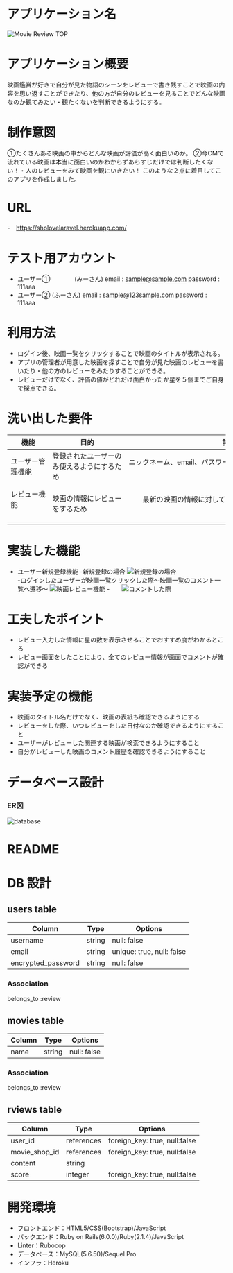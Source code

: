 # アプリケーション名
![Movie Review TOP](https://i.gyazo.com/58ab3546da2bf2c86df1ddff64313d42.png)

# アプリケーション概要
映画鑑賞が好きで自分が見た物語のシーンをレビューで書き残すことで映画の内容を思い返すことができたり、他の方が自分のレビューを見ることでどんな映画なのか観てみたい・観たくないを判断できるようにする。

# 制作意図　
①たくさんある映画の中からどんな映画が評価が高く面白いのか。
②今CMで流れている映画は本当に面白いのかわからずあらすじだけでは判断したくない！・人のレビューをみて映画を観にいきたい！
このような２点に着目してこのアプリを作成しました。

# URL
-　https://sholovelaravel.herokuapp.com/

# テスト用アカウント
- ユーザー①　　　　(みーさん) 
email : sample@sample.com
password : 111aaa  
- ユーザー②  (ふーさん)
email : sample@123sample.com
password : 111aaa

# 利用方法
- ログイン後、映画一覧をクリックすることで映画のタイトルが表示される。 
- アプリの管理者が用意した映画を探すことで自分が見た映画のレビューを書いたり・他の方のレビューをみたりすることができる。
- レビューだけでなく、評価の値がどれだけ面白かったか星を５個までご自身で採点できる。

# 洗い出した要件

|      機能      |               目的               |                       詳細                       |                   ストーリー                  |
| ------------- | -------------------------------- | ----------------------------------------------- | ------------------------------------------ |
| ユーザー管理機能 | 登録されたユーザーのみ使えるようにするため | ニックネーム、email、パスワードを登録させる 　　　　　　　　　　　　　　　　　　　　　　　　　　　　　| 新規登録をします 　　　　　　　　　　　　　　　　　　　　　　　　　　　　　　　　　　　　　　　　　　　　　　　　　　　　　　　　　　　　|
| レビュー機能 　　　　　| 　　　　　　　　　　映画の情報にレビューをするため 　　　　　　　　　　|　　最新の映画の情報に対してのレビューを残せるようにする 　　　　　　　　　　　　　　　| 　　　　映画情報の結果に対してレビューをするべきであるため　|

# 実装した機能
  - ユーザー新規登録機能
    -新規登録の場合
      ![新規登録の場合](https://i.gyazo.com/54ecbe072c562b9ae58756e286112d84.gif)
　　　　　　　　-ログインしたユーザーが映画一覧クリックした際〜映画一覧のコメント一覧へ遷移〜
      ![映画レビュー機能](https://i.gyazo.com/3f86a2fa5a9c481dbe3a2cca3bd783fa.gif)
    -　　![コメントした際](https://i.gyazo.com/e34dccc108a0adf5d0c5521a845c35b5.gif)
  
# 工夫したポイント
  - レビュー入力した情報に星の数を表示させることでおすすめ度がわかるところ
  - レビュー画面をしたことにより、全てのレビュー情報が画面でコメントが確認ができる

# 実装予定の機能
  - 映画のタイトル名だけでなく、映画の表紙も確認できるようにする
  - レビューをした際、いつレビューをした日付なのか確認できるようにすること
  - ユーザーがレビューした関連する映画が検索できるようにすること
  - 自分がレビューした映画のコメント履歴を確認できるようにすること

# データベース設計
### ER図
![database](https://i.gyazo.com/1a8d2a06540fba95462b5c10f8bd911c.png)






# README

# DB 設計

## users table

| Column             | Type                | Options                              |
|--------------------|---------------------|--------------------------------------|
| username           | string              | null: false                          |
| email              | string              | unique: true, null: false            |
| encrypted_password | string              | null: false                          |

### Association

belongs_to :review

## movies table

| Column             | Type                | Options                              |
|--------------------|---------------------|--------------------------------------|
| name               | string              | null: false                          |


### Association

belongs_to :review

## rviews table

| Column             | Type                | Options                             |
|--------------------|---------------------|-------------------------------------|
| user_id            | references          | foreign_key: true, null:false       |
| movie_shop_id      | references          | foreign_key: true, null:false       |
| content            | string              |                                     |
| score              | integer             | foreign_key: true, null:false       |

# 開発環境
- フロントエンド：HTML5/CSS(Bootstrap)/JavaScript
- バックエンド：Ruby on Rails(6.0.0)/Ruby(2.1.4)/JavaScript
- Linter：Rubocop
- データベース：MySQL(5.6.50)/Sequel Pro
- インフラ：Heroku
